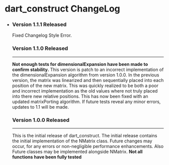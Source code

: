 <h1>dart_construct ChangeLog</h1>
<ul>
<li>
<h3>Version 1.1.1 Released</h3>
<p>Fixed Changelog Style Error.</p>
<h3>Version 1.1.0 Released</h3>
<hr>
<p>
<b>Not enough tests for dimensionalExpansion have been made to confirm stability.</b>
This version is patch to an incorrect implementation of the dimensionalExpansion algorithm from
version 1.0.0. In the previous version, the matrix was linearized and then sequentially placed into
each position of the new matrix. This was quickly realized to be both a poor and incorrect implementation as
the old values where not truly placed into there new relative positions. This has now been fixed with an updated
matrixPorting algorithm. If future tests reveal any minor errors, updates to 1.1 will be made. 
</p>
<h3>Version 1.0.0 Released</h3>
<hr>
<p>
This is the initial release of dart_construct. The initial release contains the initial implementation of the NMatrix class. 
Future changes may occur, for any errors or non-negligible performance enhancements. Also Future classes may be implemented alongside NMatrix.
<b>Not all functions have been fully tested</b>
</p>
</li>
</ul>
